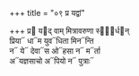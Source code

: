 +++
title = "०९ प्र यद्वां"

+++
प्र᳓ य᳓द् वाम् मित्रावरुणा स्पू᳐र्ध᳓न्  
प्रिया᳓ धा᳓म युव᳓धिता मिन᳓न्ति  
न᳓ ये᳓ देवा᳓स ओ᳓हसा न᳓ म᳓र्ता  
अ᳓यज्ञसाचो अ᳓पियो न᳓ पुत्राः᳓
